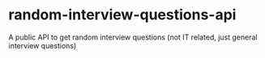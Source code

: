 # random-interview-questions-api
A public API to get random interview questions (not IT related, just general interview questions)
